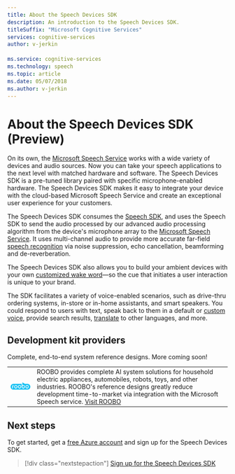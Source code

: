 ```yaml
---
title: About the Speech Devices SDK
description: An introduction to the Speech Devices SDK.
titleSuffix: "Microsoft Cognitive Services"
services: cognitive-services
author: v-jerkin

ms.service: cognitive-services
ms.technology: speech
ms.topic: article
ms.date: 05/07/2018
ms.author: v-jerkin
---
```

# About the Speech Devices SDK (Preview)

On its own, the [Microsoft Speech Service](overview.md) works with a wide variety of devices and audio sources. Now you can take your speech applications to the next level with matched hardware and software. The Speech Devices SDK is a pre-tuned library paired with specific microphone-enabled hardware. The Speech Devices SDK makes it easy to integrate your device with the cloud-based Microsoft Speech Service and create an exceptional user experience for your customers. 

The Speech Devices SDK consumes the [Speech SDK](speech-sdk.md), and uses the Speech SDK to send the audio processed by our advanced audio processing algorithm from the device's microphone array to the [Microsoft Speech Service](overview.md).  It uses multi-channel audio to provide more accurate far-field [speech recognition](speech-to-text.md) via noise suppression, echo cancellation, beamforming and de-reverberation.

The Speech Devices SDK also allows you to build your ambient devices with your own [customized wake word](speech-devices-sdk-create-kws.md)—so the cue that initiates a user interaction is unique to your brand. 

The SDK facilitates a variety of voice-enabled scenarios, such as drive-thru ordering systems, in-store or in-home assistants, and smart speakers. You could respond to users with text, speak back to them in a default or [custom voice](how-to-customize-voice-font), provide search results, [translate](speech-translation.md) to other languages, and more. 



## Development kit providers

Complete, end-to-end system reference designs. More coming soon!

|||
|-|-|
|[![ROOBO logo](media/speech-devices-sdk/roobo-logo.png)](http://ddk.roobo.com/)|ROOBO provides complete AI system solutions for household electric appliances, automobiles, robots, toys, and other industries. ROOBO's reference designs greatly reduce development time-to-market via integration with the Microsoft Speech service. [Visit ROOBO](http://ddk.roobo.com/)|

## Next steps

To get started, get a [free Azure account](https://azure.microsoft.com/free/ai/) and sign up for the Speech Devices SDK.

> [!div class="nextstepaction"]
> [Sign up for the Speech Devices SDK](get-speech-devices-sdk.md)


